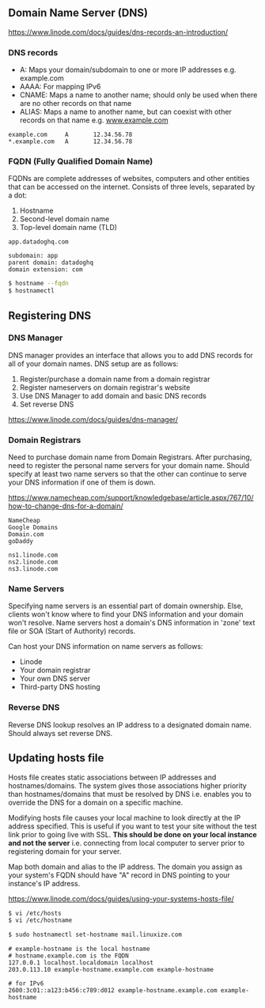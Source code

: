 ## Domain Name Server (DNS)

https://www.linode.com/docs/guides/dns-records-an-introduction/

### DNS records

- A: Maps your domain/subdomain to one or more IP addresses e.g. example.com
- AAAA: For mapping IPv6
- CNAME: Maps a name to another name; should only be used when there are no other records on that name
- ALIAS: Maps a name to another name, but can coexist with other records on that name e.g. www.example.com

```
example.com     A       12.34.56.78
*.example.com   A       12.34.56.78
```

### FQDN (Fully Qualified Domain Name)

FQDNs are complete addresses of websites, computers and other entities that can be accessed on the internet. Consists of three levels, separated by a dot:

1. Hostname
2. Second-level domain name
3. Top-level domain name (TLD)

```
app.datadoghq.com

subdomain: app
parent domain: datadoghq
domain extension: com
```

```sh
$ hostname --fqdn
$ hostnamectl
```

## Registering DNS

### DNS Manager

DNS manager provides an interface that allows you to add DNS records for all of your domain names. DNS setup are as follows:

1. Register/purchase a domain name from a domain registrar
2. Register nameservers on domain registrar's website
3. Use DNS Manager to add domain and basic DNS records
4. Set reverse DNS

https://www.linode.com/docs/guides/dns-manager/

### Domain Registrars

Need to purchase domain name from Domain Registrars. After purchasing, need to register the personal name servers for your domain name. Should specify at least two name servers so that the other can continue to serve your DNS information if one of them is down.

https://www.namecheap.com/support/knowledgebase/article.aspx/767/10/how-to-change-dns-for-a-domain/

```
NameCheap
Google Domains
Domain.com
goDaddy
```

```
ns1.linode.com
ns2.linode.com
ns3.linode.com
```

### Name Servers

Specifying name servers is an essential part of domain ownership. Else, clients won't know where to find your DNS information and your domain won't resolve. Name servers host a domain's DNS information in 'zone' text file or SOA (Start of Authority) records.

Can host your DNS information on name servers as follows:

- Linode
- Your domain registrar
- Your own DNS server
- Third-party DNS hosting

### Reverse DNS

Reverse DNS lookup resolves an IP address to a designated domain name. Should always set reverse DNS.

## Updating hosts file

Hosts file creates static associations between IP addresses and hostnames/domains. The system gives those associations higher priority than hostnames/domains that must be resolved by DNS i.e. enables you to override the DNS for a domain on a specific machine.

Modifying hosts file causes your local machine to look directly at the IP address specified. This is useful if you want to test your site without the test link prior to going live with SSL. **This should be done on your local instance and not the server** i.e. connecting from local computer to server prior to registering domain for your server.

Map both domain and alias to the IP address. The domain you assign as your system's FQDN should have "A" record in DNS pointing to your instance's IP address.

https://www.linode.com/docs/guides/using-your-systems-hosts-file/

```sh
$ vi /etc/hosts
$ vi /etc/hostname

$ sudo hostnamectl set-hostname mail.linuxize.com
```

```
# example-hostname is the local hostname
# hostname.example.com is the FQDN
127.0.0.1 localhost.localdomain localhost
203.0.113.10 example-hostname.example.com example-hostname

# for IPv6
2600:3c01::a123:b456:c789:d012 example-hostname.example.com example-hostname
```
